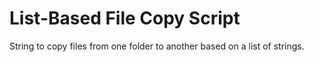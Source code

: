 # List-Based File Copy Script

String to copy files from one folder to another based on a list of strings.
